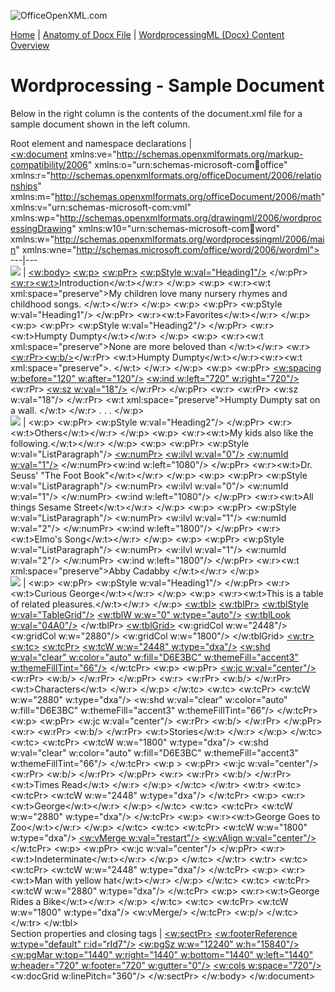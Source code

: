 ![OfficeOpenXML.com](images/banner1.png)

[Home](index.md) | [Anatomy of Docx File](anatomyofOOXML.md) | [WordprocessingML (Docx) Content Overview](WPcontentOverview.md)

# Wordprocessing - Sample Document

Below in the right column is the contents of the document.xml file for a sample document shown in the left column.

Root element and namespace declarations | <?xml version="1.0" encoding="UTF-8" standalone="yes"?>  
[<w:document](WPdocument.md) xmlns:ve="http://schemas.openxmlformats.org/markup-compatibility/2006" xmlns:o="urn:schemas-microsoft-com:office:office" xmlns:r="http://schemas.openxmlformats.org/officeDocument/2006/relationships" xmlns:m="http://schemas.openxmlformats.org/officeDocument/2006/math" xmlns:v="urn:schemas-microsoft-com:vml" xmlns:wp="http://schemas.openxmlformats.org/drawingml/2006/wordprocessingDrawing" xmlns:w10="urn:schemas-microsoft-com:office:word" xmlns:w="http://schemas.openxmlformats.org/wordprocessingml/2006/main" xmlns:wne="http://schemas.microsoft.com/office/word/2006/wordml">  
---|---  
![](images\wp-docSamp-part1.gif) | [<w:body>](WPdocument.md) [<w:p>](WPparagraph.md) [<w:pPr>](WPparagraphProperties.md) [<w:pStyle w:val="Heading1"/>](WPstyleParStyles.md) </w:pPr> [<w:r>](WPtext.md)[<w:t>](WPtext.md)Introduction</w:t></w:r> </w:p> <w:p> <w:r><w:t xml:space="preserve">My children love many nursery rhymes and childhood songs. </w:t></w:r> </w:p> <w:p> <w:pPr> <w:pStyle w:val="Heading1"/> </w:pPr> <w:r><w:t>Favorites</w:t></w:r> </w:p> <w:p> <w:pPr> <w:pStyle w:val="Heading2"/> </w:pPr> <w:r><w:t>Humpty Dumpty</w:t></w:r> </w:p> <w:p> <w:r><w:t xml:space="preserve">None are more beloved than </w:t></w:r> <w:r> [<w:rPr>](WPstyleCharStyles.md)[<w:b/>](WPtextFormatting.md)</w:rPr> <w:t>Humpty Dumpty</w:t></w:r><w:r><w:t xml:space="preserve">. </w:t> </w:r> </w:p> <w:p> <w:pPr> [<w:spacing w:before="120" w:after="120"/>](WPspacing.md) [<w:ind w:left="720" w:right="720"/>](WPindentation.md) <w:rPr> [<w:sz w:val="18"/>](WPtextFormatting.md) </w:rPr> </w:pPr> <w:r> <w:rPr> <w:sz w:val="18"/> </w:rPr> <w:t xml:space="preserve">Humpty Dumpty sat on a wall. </w:t> </w:r> . . . </w:p>  
![](images\wp-docSamp-part2.gif) | <w:p> <w:pPr> <w:pStyle w:val="Heading2"/> </w:pPr> <w:r><w:t>Others</w:t></w:r> </w:p> <w:p> <w:r><w:t>My kids also like the following.</w:t></w:r> </w:p> <w:p> <w:pPr> <w:pStyle w:val="ListParagraph"/> [<w:numPr>](WPparagraphProperties.md) [<w:ilvl w:val="0"/>](WPnumberingLvl.md) [<w:numId w:val="1"/>](WPnumbering.md) </w:numPr><w:ind w:left="1080"/> </w:pPr> <w:r><w:t>Dr. Seuss' "The Foot Book"</w:t></w:r> </w:p> <w:p> <w:pPr> <w:pStyle w:val="ListParagraph"/> <w:numPr> <w:ilvl w:val="0"/> <w:numId w:val="1"/> </w:numPr> <w:ind w:left="1080"/> </w:pPr> <w:r><w:t>All things Sesame Street</w:t></w:r> </w:p> <w:p> <w:pPr> <w:pStyle w:val="ListParagraph"/> <w:numPr> <w:ilvl w:val="1"/> <w:numId w:val="2"/> </w:numPr> <w:ind w:left="1800"/> </w:pPr> <w:r><w:t>Elmo's Song</w:t></w:r> </w:p> <w:p> <w:pPr> <w:pStyle w:val="ListParagraph"/> <w:numPr> <w:ilvl w:val="1"/> <w:numId w:val="2"/> </w:numPr> <w:ind w:left="1800"/> </w:pPr> <w:r><w:t xml:space="preserve">Abby Cadabby </w:t></w:r> </w:p>  
![](images\wp-docSamp-part3.gif) | <w:p> <w:pPr> <w:pStyle w:val="Heading1"/> </w:pPr> <w:r><w:t>Curious George</w:t></w:r> </w:p> <w:p> <w:r><w:t>This is a table of related pleasures.</w:t></w:r> </w:p> [<w:tbl>](WPtable.md) [<w:tblPr>](WPtableProperties.md) [<w:tblStyle w:val="TableGrid"/>](WPstylesTableStyles.md) [<w:tblW w:w="0" w:type="auto"/>](WPtableWidth.md) [<w:tblLook w:val="04A0"/>](WPtblLook.md) </w:tblPr> [<w:tblGrid>](WPtableGrid.md) <w:gridCol w:w="2448"/> <w:gridCol w:w="2880"/> <w:gridCol w:w="1800"/> </w:tblGrid> [<w:tr>](WPtableRow.md) [<w:tc>](WPtableCell.md) [<w:tcPr>](WPtableCellProperties.md) [<w:tcW w:w="2448" w:type="dxa"/>](WPtableCellProperties-Width.md) [<w:shd w:val="clear" w:color="auto" w:fill="D6E3BC" w:themeFill="accent3" w:themeFillTint="66"/>](WPtableCellProperties-Shading.md) </w:tcPr> <w:p> <w:pPr> [<w:jc w:val="center"/>](WPalignment.md) <w:rPr> <w:b/> </w:rPr> </w:pPr> <w:r> <w:rPr> <w:b/> </w:rPr> <w:t>Characters</w:t> </w:r> </w:p> </w:tc> <w:tc> <w:tcPr> <w:tcW w:w="2880" w:type="dxa"/> <w:shd w:val="clear" w:color="auto" w:fill="D6E3BC" w:themeFill="accent3" w:themeFillTint="66"/> </w:tcPr> <w:p> <w:pPr> <w:jc w:val="center"/> <w:rPr> <w:b/> </w:rPr> </w:pPr> <w:r> <w:rPr> <w:b/> </w:rPr> <w:t>Stories</w:t> </w:r> </w:p> </w:tc> <w:tc> <w:tcPr> <w:tcW w:w="1800" w:type="dxa"/> <w:shd w:val="clear" w:color="auto" w:fill="D6E3BC" w:themeFill="accent3" w:themeFillTint="66"/> </w:tcPr> <w:p > <w:pPr> <w:jc w:val="center"/> <w:rPr> <w:b/> </w:rPr> </w:pPr> <w:r> <w:rPr> <w:b/> </w:rPr> <w:t>Times Read</w:t> </w:r> </w:p> </w:tc> </w:tr> <w:tr> <w:tc> <w:tcPr> <w:tcW w:w="2448" w:type="dxa"/> </w:tcPr> <w:p> <w:r><w:t>George</w:t></w:r> </w:p> </w:tc> <w:tc> <w:tcPr> <w:tcW w:w="2880" w:type="dxa"/> </w:tcPr> <w:p> <w:r><w:t>George Goes to Zoo</w:t></w:r> </w:p> </w:tc> <w:tc> <w:tcPr> <w:tcW w:w="1800" w:type="dxa"/> [<w:vMerge w:val="restart"/>](WPtableGrid.md) [<w:vAlign w:val="center"/>](WPtableCellProperties-verticalAlignment.md) </w:tcPr> <w:p> <w:pPr> <w:jc w:val="center"/> </w:pPr> <w:r><w:t>Indeterminate</w:t></w:r> </w:p> </w:tc> </w:tr> <w:tr> <w:tc> <w:tcPr> <w:tcW w:w="2448" w:type="dxa"/> </w:tcPr> <w:p> <w:r><w:t>Man with yellow hat</w:t></w:r> </w:p> </w:tc> <w:tc> <w:tcPr> <w:tcW w:w="2880" w:type="dxa"/> </w:tcPr> <w:p> <w:r><w:t>George Rides a Bike</w:t></w:r> </w:p> </w:tc> <w:tc> <w:tcPr> <w:tcW w:w="1800" w:type="dxa"/> <w:vMerge/> </w:tcPr> <w:p/> </w:tc> </w:tr> </w:tbl>  
Section properties and closing tags | [<w:sectPr>](WPsection.md) [<w:footerReference w:type="default" r:id="rId7"/>](WPsectionFooterreference.md) [<w:pgSz w:w="12240" w:h="15840"/>](WPsection.md) [<w:pgMar w:top="1440" w:right="1440" w:bottom="1440" w:left="1440" w:header="720" w:footer="720" w:gutter="0"/>](WPsectionPgMar.md) [<w:cols w:space="720"/>](WPsectionCols.md) <w:docGrid w:linePitch="360"/> </w:sectPr> </w:body> </w:document>
